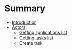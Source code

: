 # Summary

* [Introduction](README.md)
* [Actors](docs/actors.md)
   * [Getting applications list](docs/getting_applications_list.md)
   * [Getting tasks list](docs/actors/GetAllTasks.md)
   * Create task

